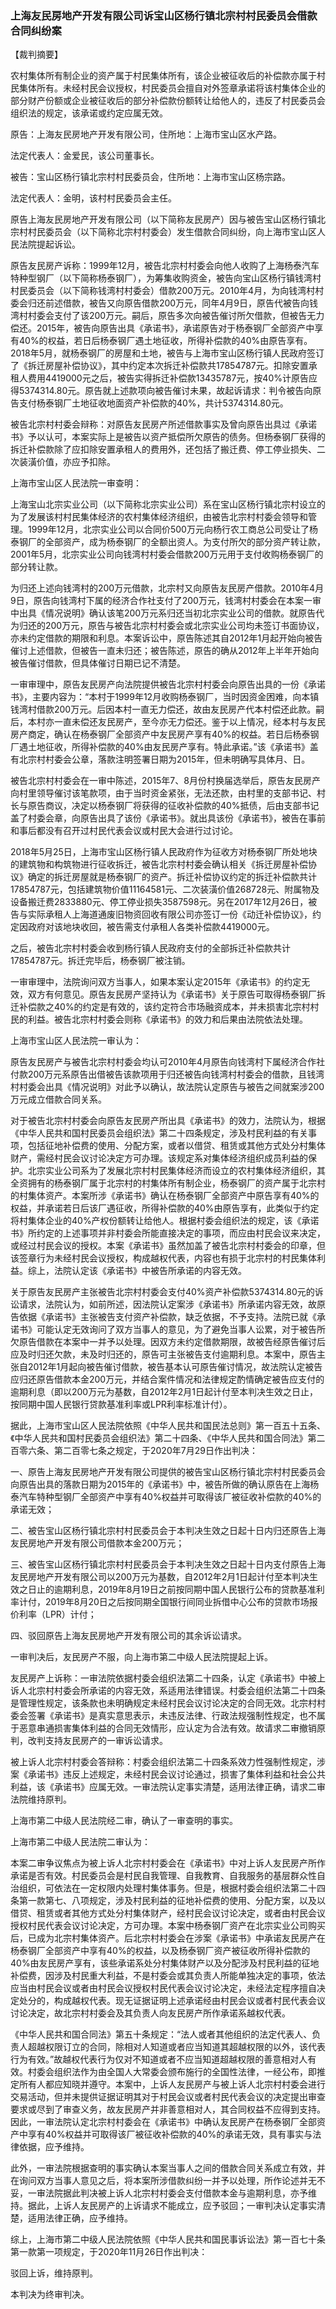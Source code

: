 ### 上海友民房地产开发有限公司诉宝山区杨行镇北宗村村民委员会借款合同纠纷案 
【裁判摘要】

农村集体所有制企业的资产属于村民集体所有，该企业被征收后的补偿款亦属于村民集体所有。未经村民会议授权，村民委员会擅自对外签章承诺将该村集体企业的部分财产份额或企业被征收后的部分补偿款份额转让给他人的，违反了村民委员会组织法的规定，该承诺或约定应属无效。



原告：上海友民房地产开发有限公司，住所地：上海市宝山区水产路。

法定代表人：金爱民，该公司董事长。

被告：宝山区杨行镇北宗村村民委员会，住所地：上海市宝山区杨宗路。

法定代表人：金明，该村村民委员会主任。

原告上海友民房地产开发有限公司（以下简称友民房产）因与被告宝山区杨行镇北宗村村民委员会（以下简称北宗村村委会）发生借款合同纠纷，向上海市宝山区人民法院提起诉讼。



原告友民房产诉称：1999年12月，被告北宗村村委会向他人收购了上海杨泰汽车特种型钢厂（以下简称杨泰钢厂），为筹集收购资金，被告向宝山区杨行镇钱湾村村民委员会（以下简称钱湾村村委会）借款200万元。2010年4月，为向钱湾村村委会归还前述借款，被告又向原告借款200万元，同年4月9日，原告代被告向钱湾村村委会支付了该200万元。嗣后，原告多次向被告催讨所欠借款，但被告无力偿还。2015年，被告向原告出具《承诺书》，承诺原告对于杨泰钢厂全部资产中享有40%的权益，若日后杨泰钢厂遇土地征收，所得补偿款的40%由原告享有。2018年5月，就杨泰钢厂的房屋和土地，被告与上海市宝山区杨行镇人民政府签订了《拆迁房屋补偿协议》，其中约定本次拆迁补偿款共17854787元。扣除安置承租人费用4419000元之后，被告实得拆迁补偿款13435787元，按40%计原告应得5374314.80元。原告就上述款项向被告催讨未果，故起诉请求：判令被告向原告支付杨泰钢厂土地征收地面资产补偿款的40%，共计5374314.80元。

被告北宗村村委会辩称：对原告友民房产所述借款事实及曾向原告出具过《承诺书》予以认可，本案实际上是被告以资产抵偿所欠原告的债务。但杨泰钢厂获得的拆迁补偿款除了应扣除安置承租人的费用外，还包括了搬迁费、停工停业损失、二次装潢价值，亦应予扣除。



上海市宝山区人民法院一审查明：

上海宝山北宗实业公司（以下简称北宗实业公司）系在宝山区杨行镇北宗村设立的为了发展该村村民集体经济的农村集体经济组织，由被告北宗村村委会领导和管理。1999年12月，北宗实业公司以合同价500万元向杨行农工商总公司受让了杨泰钢厂的全部资产，成为杨泰钢厂的全额出资人。为支付所欠的部分资产转让款，2001年5月，北宗实业公司向钱湾村村委会借款200万元用于支付收购杨泰钢厂的部分转让款。

为归还上述向钱湾村的200万元借款，北宗村又向原告友民房产借款。2010年4月9日，原告向钱湾村下属的经济合作社支付了200万元，钱湾村村委会在本案一审中出具《情况说明》确认该笔200万元系归还当初北宗实业公司的借款。就原告代为归还的200万元，原告与被告北宗村村委会或北宗实业公司均未签订书面协议，亦未约定借款的期限和利息。本案诉讼中，原告陈述其自2012年1月起开始向被告催讨上述借款，但被告一直未归还；被告陈述，原告的确从2012年上半年开始向被告催讨借款，但具体催讨日期已记不清楚。

一审审理中，原告友民房产向法院提供被告北宗村村委会向原告出具的一份《承诺书》，主要内容为：“本村于1999年12月收购杨泰钢厂，当时因资金困难，向本镇钱湾村借款200万元。后因本村一直无力偿还，故由友民房产代本村偿还此款。嗣后，本村亦一直未偿还友民房产，至今亦无力偿还。鉴于以上情况，经本村与友民房产商定，确认在杨泰钢厂全部资产中友民房产享有40%的权益。若日后杨泰钢厂遇土地征收，所得补偿款的40%由友民房产享有。特此承诺。”该《承诺书》盖有北宗村村委会公章，落款注明签署日期为2015年，但未明确写具体月、日。

被告北宗村村委会在一审中陈述，2015年7、8月份村换届选举后，原告友民房产向村里领导催讨该笔款项，由于当时资金紧张，无法还款，由村里的支部书记、村长与原告商议，决定以杨泰钢厂将获得的征收补偿款的40%抵债，后由支部书记盖了村委会章，向原告出具了该份《承诺书》。就出具该份《承诺书》，被告在事前和事后都没有召开过村民代表会议或村民大会进行过讨论。

2018年5月25日，上海市宝山区杨行镇人民政府作为征收方对杨泰钢厂所处地块的建筑物和构筑物进行征收拆迁，被告北宗村村委会确认相关《拆迁房屋补偿协议》确定的拆迁房屋就是杨泰钢厂的资产。拆迁补偿协议约定的拆迁补偿款共计17854787元，包括建筑物价值11164581元、二次装潢价值268728元、附属物及设备搬迁费2833880元、停工停业损失3587598元。另在2017年12月26日，被告与实际承租人上海道通废旧物资回收有限公司亦签订一份《动迁补偿协议》，约定因政府对该地块收回，被告需支付承租人各类补偿款4419000元。

之后，被告北宗村村委会收到杨行镇人民政府支付的全部拆迁补偿款共计17854787元。拆迁完毕后，杨泰钢厂被注销。

一审审理中，法院询问双方当事人，如果本案认定2015年《承诺书》的约定无效，双方有何意见。原告友民房产坚持认为《承诺书》关于原告可取得杨泰钢厂拆迁补偿款之40%的约定是有效的，该约定符合市场融资成本，并未损害北宗村村民的利益。被告北宗村村委会则称《承诺书》的效力和后果由法院依法处理。



上海市宝山区人民法院一审认为：

原告友民房产与被告北宗村村委会均认可2010年4月原告向钱湾村下属经济合作社付款200万元系原告出借被告该款项用于归还被告向钱湾村村委会的借款，且钱湾村村委会出具《情况说明》对此予以确认，故法院认定原告与被告之间就案涉200万元成立借款合同关系。

对于被告北宗村村委会向原告友民房产所出具《承诺书》的效力，法院认为，根据《中华人民共和国村民委员会组织法》第二十四条规定，涉及村民利益的有关事项，包括征地补偿费的使用、分配方案，或者以借贷、租赁或其他方式处分村集体财产，需经村民会议讨论决定方可办理。该规定系对集体经济组织成员利益的保护。北宗实业公司系为了发展北宗村村民集体经济而设立的农村集体经济组织，其全资拥有的杨泰钢厂属于北宗村的村集体所有制企业，杨泰钢厂的资产属于北宗村的村集体资产。本案所涉《承诺书》确认在杨泰钢厂全部资产中原告享有40%的权益，并承诺若日后该厂遇征收，所得补偿款的40%由原告享有，此类似于约定将村集体企业的40%产权份额转让给他人。根据村委会组织法的规定，该《承诺书》所约定的上述事项并非村委会所能直接决定的事项，而应由村民会议来决定，或经过村民会议的授权。本案《承诺书》虽然加盖了被告北宗村村委会的印章，但该签章行为未经村民会议授权，构成越权代表，内容也有损于北宗村的村民集体利益。综上，法院认定该《承诺书》中被告所承诺的内容无效。

关于原告友民房产主张被告北宗村村委会支付40%资产补偿款5374314.80元的诉讼请求，法院认为，如前所述，因法院认定案涉《承诺书》所承诺内容无效，故原告依据《承诺书》主张被告支付资产补偿款，缺乏依据，不予支持。法院已就《承诺书》可能认定无效询问了双方当事人的意见，为了避免当事人讼累，对于被告所欠原告借款在本案中一并予以处理。因双方未约定借款期限，故被告经原告催讨后应及时归还欠款，未及时归还的，原告可主张被告支付逾期利息。本案中，原告主张自2012年1月起向被告催讨借款，被告基本认可原告催讨情况，故法院认定被告应归还原告借款本金200万元，并结合案件情况和法律规定酌情确定被告应支付的逾期利息（即以200万元为基数，自2012年2月1日起计付至本判决生效之日止，按同期中国人民银行贷款基准利率或LPR利率标准计付）。



据此，上海市宝山区人民法院依照《中华人民共和国民法总则》第一百五十五条、《中华人民共和国村民委员会组织法》第二十四条、《中华人民共和国合同法》第二百零六条、第二百零七条之规定，于2020年7月29日作出判决：

一、原告上海友民房地产开发有限公司提供的被告宝山区杨行镇北宗村村民委员会向原告出具的落款日期为2015年的《承诺书》中，被告所做的确认原告在上海杨泰汽车特种型钢厂全部资产中享有40%权益并可取得该厂被征收补偿款的40%的承诺无效；

二、被告宝山区杨行镇北宗村村民委员会于本判决生效之日起十日内归还原告上海友民房地产开发有限公司借款本金200万元；

三、被告宝山区杨行镇北宗村村民委员会于本判决生效之日起十日内支付原告上海友民房地产开发有限公司以200万元为基数，自2012年2月1日起计付至本判决生效之日止的逾期利息，2019年8月19日之前按同期中国人民银行公布的贷款基准利率计付，2019年8月20日之后按同期全国银行间同业拆借中心公布的贷款市场报价利率（LPR）计付；

四、驳回原告上海友民房地产开发有限公司的其余诉讼请求。



一审判决后，友民房产不服，向上海市第二中级人民法院提起上诉。

友民房产上诉称：一审法院依据村委会组织法第二十四条，认定《承诺书》中被上诉人北宗村村委会所承诺的内容无效，系适用法律错误。村委会组织法第二十四条是管理性规定，该条款也未明确规定未经村民会议讨论决定的合同无效。北宗村村委会签署《承诺书》是真实意思表示，未违反法律、行政法规强制性规定，也不属于恶意串通损害集体利益的合同无效情形，应认定为合法有效。故请求二审撤销原判，改判支持友民房产的一审诉讼请求。

被上诉人北宗村村委会答辩称：村委会组织法第二十四条系效力性强制性规定，涉案《承诺书》违反上述规定，未经村民会议讨论通过，损害了集体利益和社会公共利益，该《承诺书》应属无效。一审法院认定事实清楚，适用法律正确，请求二审法院维持原判。



上海市第二中级人民法院经二审，确认了一审查明的事实。

上海市第二中级人民法院二审认为：

本案二审争议焦点为被上诉人北宗村村委会在《承诺书》中对上诉人友民房产所作承诺是否有效。村民委员会是村民自我管理、自我教育、自我服务的基层群众性自治组织，可依法在一定权限内处理村集体事务。但是，根据村委会组织法第二十四条第一款第七、八项规定，涉及村民利益的征地补偿费的使用、分配方案，以及以借贷、租赁或者其他方式处分村集体财产，经村民会议讨论决定，或者由村民会议授权村民代表会议讨论决定，方可办理。本案中杨泰钢厂资产在北宗实业公司购买后，已成为北宗村集体资产。后北宗村村委会在涉案《承诺书》中承诺友民房产在杨泰钢厂全部资产中享有40%的权益，以及杨泰钢厂资产被征收所得补偿款的40%由友民房产享有，该些承诺系处分村集体财产以及分配涉及村民利益的征地补偿费，因涉及村民重大利益，不是村委会或其负责人所能单独决定的事项，依法应当由村民会议或者由村民会议授权村民代表会议讨论决定，未经法定程序擅自决定处分的，构成越权代表。现无证据证明上述承诺经由村民会议或者村民代表会议讨论决定，故北宗村村委会及其负责人向友民房产所作承诺系越权代表。

《中华人民共和国合同法》第五十条规定：“法人或者其他组织的法定代表人、负责人超越权限订立的合同，除相对人知道或者应当知道其超越权限的以外，该代表行为有效。”故越权代表行为仅对不知道或者不应当知道超越权限的善意相对人有效。村委会组织法作为由全国人大常委会颁布施行的全国性法律，一经公布，即推定所有人都应知晓并遵守。本案中，上诉人友民房产与被上诉人北宗村村委会进行交易活动，但并未提供证据证明其对于村民会议或者村民代表会议的决定提出审查要求或尽到了审查义务，故友民房产并非善意相对人，其合同权益不应得到支持。因此，一审法院认定北宗村村委会在《承诺书》中确认友民房产在杨泰钢厂全部资产中享有40%权益并可取得该厂被征收补偿款的40%的承诺无效，具有事实与法律依据，应予维持。

此外，一审法院根据查明的事实确认本案当事人之间的借款合同关系成立有效，并在询问双方当事人意见之后，将本案所涉借款纠纷一并予以处理，所作论述并无不妥，一审法院据此判决被上诉人北宗村村委会支付借款本金与逾期利息，亦予维持。据此，上诉人友民房产的上诉请求不能成立，应予驳回；一审判决认定事实清楚，适用法律正确，应予维持。



综上，上海市第二中级人民法院依照《中华人民共和国民事诉讼法》第一百七十条第一款第一项规定，于2020年11月26日作出判决：

驳回上诉，维持原判。

本判决为终审判决。




